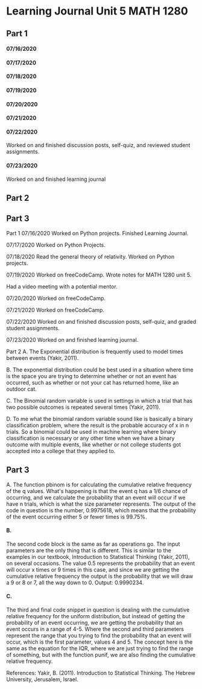 
# Learning Journal Unit 5 MATH 1280

## Part 1
#### 07/16/2020
#### 07/17/2020
#### 07/18/2020
#### 07/19/2020
#### 07/20/2020
#### 07/21/2020
#### 07/22/2020
Worked on and finished discussion posts, self-quiz, and reviewed student assignments.
#### 07/23/2020
Worked on and finished learning journal

## Part 2

## Part 3
Part 1
07/16/2020
Worked on Python projects. Finished Learning Journal.

07/17/2020
Worked on Python Projects.

07/18/2020
Read the general theory of relativity. Worked on Python projects.

07/19/2020
Worked on freeCodeCamp. Wrote notes for MATH 1280 unit 5.

Had a video meeting with a potential mentor.

07/20/2020
Worked on freeCodeCamp.

07/21/2020
Worked on freeCodeCamp.

07/22/2020
Worked on and finished discussion posts, self-quiz, and graded student assignments.

07/23/2020
Worked on and finished learning journal.

Part 2
A. The Exponential distribution is frequently used to model times between events (Yakir, 2011). 

B. The exponential distribution could be best used in a situation where time is the space you are trying to determine whether or not an event has occurred, such as whether or not your cat has returned home, like an outdoor cat.

C. The Binomial random variable is used in settings in which a trial that has two possible outcomes is repeated several times (Yakir, 2011).

D. To me what the binomial random variable sound like is basically a binary classification problem, where the result is the probable accuracy of x in n trials. So a binomial could be used in machine learning where binary classification is necessary or any other time when we have a binary outcome with multiple events, like whether or not college students got accepted into a college that they applied to.

## Part 3
A. The function pbinom is for calculating the cumulative relative frequency of the q values. What's happening is that the event q has a 1/6 chance of occurring, and we calculate the probability that an event will occur if we have n trials, which is what the size parameter represents. The output of the code in question is the number, 0.9975618, which means that the probability of the event occurring either 5 or fewer times is 99.75%.

#### B. 
The second code block is the same as far as operations go. The input parameters are the only thing that is different. This is similar to the examples in our textbook, Introduction to Statistical Thinking (Yakir, 2011), on several occasions. The value 0.5 represents the probability that an event will occur x times or 9 times in this case, and since we are getting the cumulative relative frequency the output is the probability that we will draw a 9 or 8 or 7, all the way down to 0. Output:  0.9990234.

#### C. 
The third and final code snippet in question is dealing with the cumulative relative frequency for the uniform distribution, but instead of getting the probability of an event occurring, we are getting the probability that an event occurs in a range of 4-5. Where the second and third parameters represent the range that you trying to find the probability that an event will occur, which is the first parameter, values 4 and 5. The concept here is the same as the equation for the IQR, where we are just trying to find the range of something, but with the function punif, we are also finding the cumulative relative frequency.


References:
Yakir, B. (2011). Introduction to Statistical Thinking. The Hebrew University, Jerusalem, Israel.